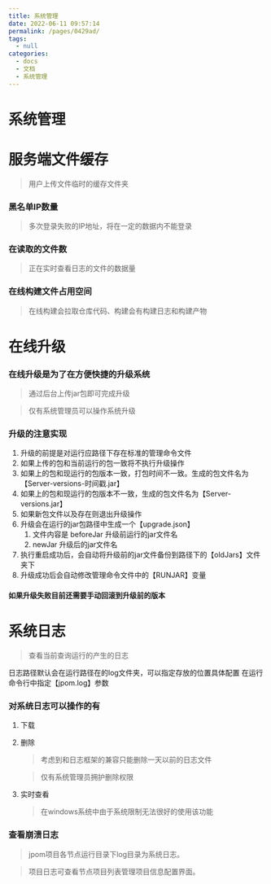 ```yaml
---
title: 系统管理
date: 2022-06-11 09:57:14
permalink: /pages/0429ad/
tags: 
  - null
categories: 
  - docs
  - 文档
  - 系统管理
---
```

# 系统管理

# 服务端文件缓存

> 用户上传文件临时的缓存文件夹

### 黑名单IP数量

> 多次登录失败的IP地址，将在一定的数据内不能登录

### 在读取的文件数

> 正在实时查看日志的文件的数据量

### 在线构建文件占用空间

> 在线构建会拉取仓库代码、构建会有构建日志和构建产物

# 在线升级

### 在线升级是为了在方便快捷的升级系统

> 通过后台上传jar包即可完成升级

> 仅有系统管理员可以操作系统升级

### 升级的注意实现

1. 升级的前提是对运行应路径下存在标准的管理命令文件
2. 如果上传的包和当前运行的包一致将不执行升级操作
3. 如果上的包和现运行的包版本一致，打包时间不一致。生成的包文件名为【Server-versions-时间戳.jar】
4. 如果上的包和现运行的包版本不一致，生成的包文件名为【Server-versions.jar】
5. 如果新包文件以及存在则退出升级操作
6. 升级会在运行的jar包路径中生成一个【upgrade.json】
    1. 文件内容是 beforeJar 升级前运行的jar文件名
    2. newJar 升级后的jar文件名
7. 执行重启成功后，会自动将升级前的jar文件备份到路径下的【oldJars】文件夹下
8. 升级成功后会自动修改管理命令文件中的【RUNJAR】变量

#### 如果升级失败目前还需要手动回滚到升级前的版本
 

# 系统日志

> 查看当前查询运行的产生的日志

日志路径默认会在运行路径在的log文件夹，可以指定存放的位置具体配置 在运行命令行中指定【jpom.log】参数


### 对系统日志可以操作的有

1. 下载
2. 删除
   > 考虑到和日志框架的兼容只能删除一天以前的日志文件

   > 仅有系统管理员拥护删除权限
3. 实时查看
   > 在windows系统中由于系统限制无法很好的使用该功能


### 查看崩溃日志

> jpom项目各节点运行目录下log目录为系统日志。

> 项目日志可查看节点项目列表管理项目信息配置界面。 
